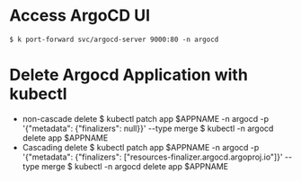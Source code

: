 
# Access ArgoCD UI
    $ k port-forward svc/argocd-server 9000:80 -n argocd

# Delete Argocd Application with kubectl 
- non-cascade delete
    $ kubectl patch app $APPNAME  -n argocd -p '{"metadata": {"finalizers": null}}' --type merge 
    $ kubectl -n argocd delete app $APPNAME
- Cascading delete
$ kubectl patch app $APPNAME  -n argocd -p '{"metadata": {"finalizers": ["resources-finalizer.argocd.argoproj.io"]}' --type merge 
$ kubectl -n argocd delete app $APPNAME